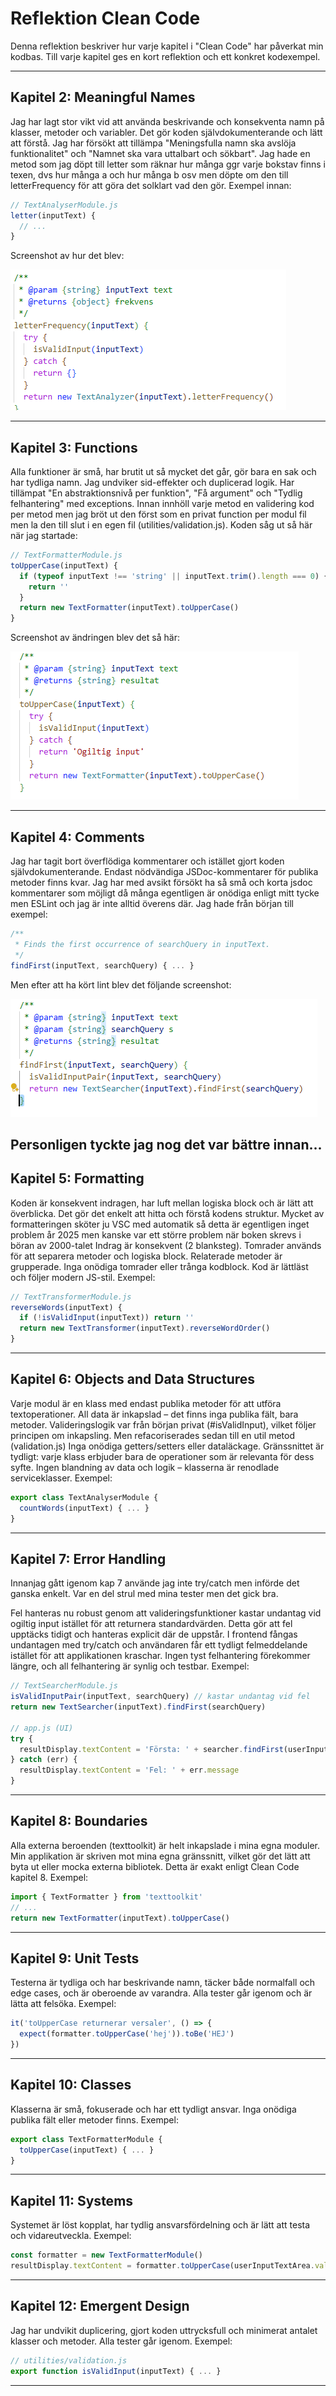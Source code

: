 # Reflektion Clean Code

Denna reflektion beskriver hur varje kapitel i "Clean Code" har påverkat min kodbas. Till varje kapitel ges en kort reflektion och ett konkret kodexempel.

---

## Kapitel 2: Meaningful Names

Jag har lagt stor vikt vid att använda beskrivande och konsekventa namn på klasser, metoder och variabler. Det gör koden självdokumenterande och lätt att förstå. Jag har försökt att tillämpa "Meningsfulla namn ska avslöja funktionalitet" och "Namnet ska vara uttalbart och sökbart". Jag hade en metod som jag döpt till letter som räknar hur många ggr varje bokstav finns i texen, dvs hur många a och hur många b osv men döpte om den till letterFrequency för att göra det solklart vad den gör. Exempel innan:

```js
// TextAnalyserModule.js
letter(inputText) {
  // ...
}
```

Screenshot av hur det blev:

![LetterF](./img/letterF.png)

---

## Kapitel 3: Functions

Alla funktioner är små, har brutit ut så mycket det går, gör bara en sak och har tydliga namn. Jag undviker sid-effekter och duplicerad logik. Har tillämpat "En abstraktionsnivå per funktion", "Få argument" och "Tydlig felhantering" med exceptions. Innan innhöll varje metod en validering kod per metod men jag bröt ut den först som en privat function per modul fil men la den till slut i en egen fil (utilities/validation.js). Koden såg ut så här när jag startade:

```js
// TextFormatterModule.js
toUpperCase(inputText) {
  if (typeof inputText !== 'string' || inputText.trim().length === 0) {
    return ''
  }
  return new TextFormatter(inputText).toUpperCase()
}
```

Screenshot av ändringen blev det så här:

![toUpperCase](./img/toUpperCase.png)

---

## Kapitel 4: Comments

Jag har tagit bort överflödiga kommentarer och istället gjort koden självdokumenterande. Endast nödvändiga JSDoc-kommentarer för publika metoder finns kvar.
Jag har med avsikt försökt ha så små och korta jsdoc kommentarer som möjligt då många egentligen är onödiga enligt mitt tycke men ESLint och jag är inte alltid överens där. Jag hade från början till exempel:

```js
/**
 * Finds the first occurrence of searchQuery in inputText.
 */
findFirst(inputText, searchQuery) { ... }
```

Men efter att ha kört lint blev det följande screenshot:

![findFirst](./img/findFirst.png)

Personligen tyckte jag nog det var bättre innan...
---

## Kapitel 5: Formatting

Koden är konsekvent indragen, har luft mellan logiska block och är lätt att överblicka. Det gör det enkelt att hitta och förstå kodens struktur. Mycket av formatteringen sköter ju VSC med automatik så detta är egentligen inget problem år 2025 men kanske var ett större problem när boken skrevs i böran av 2000-talet
Indrag är konsekvent (2 blanksteg).
Tomrader används för att separera metoder och logiska block.
Relaterade metoder är grupperade.
Inga onödiga tomrader eller trånga kodblock.
Kod är lättläst och följer modern JS-stil.
Exempel:

```js
// TextTransformerModule.js
reverseWords(inputText) {
  if (!isValidInput(inputText)) return ''
  return new TextTransformer(inputText).reverseWordOrder()
}
```

---

## Kapitel 6: Objects and Data Structures

Varje modul är en klass med endast publika metoder för att utföra textoperationer.
All data är inkapslad – det finns inga publika fält, bara metoder.
Valideringslogik var från början privat (#isValidInput), vilket följer principen om inkapsling. Men refacoriserades sedan till en util metod (validation.js)
Inga onödiga getters/setters eller dataläckage.
Gränssnittet är tydligt: varje klass erbjuder bara de operationer som är relevanta för dess syfte.
Ingen blandning av data och logik – klasserna är renodlade serviceklasser.
Exempel:

```js
export class TextAnalyserModule {
  countWords(inputText) { ... }
}
```

---

## Kapitel 7: Error Handling

Innanjag gått igenom kap 7 använde jag inte try/catch men införde det ganska enkelt. Var en del strul med mina tester men det gick bra.

Fel hanteras nu robust genom att valideringsfunktioner kastar undantag vid ogiltig input istället för att returnera standardvärden. Detta gör att fel upptäcks tidigt och hanteras explicit där de uppstår. I frontend fångas undantagen med try/catch och användaren får ett tydligt felmeddelande istället för att applikationen kraschar. Ingen tyst felhantering förekommer längre, och all felhantering är synlig och testbar. Exempel:

```js
// TextSearcherModule.js
isValidInputPair(inputText, searchQuery) // kastar undantag vid fel
return new TextSearcher(inputText).findFirst(searchQuery)

// app.js (UI)
try {
  resultDisplay.textContent = 'Första: ' + searcher.findFirst(userInputTextArea.value, searchQueryInput.value)
} catch (err) {
  resultDisplay.textContent = 'Fel: ' + err.message
}
```

---

## Kapitel 8: Boundaries

Alla externa beroenden (texttoolkit) är helt inkapslade i mina egna moduler. Min applikation är skriven mot mina egna gränssnitt, vilket gör det lätt att byta ut eller mocka externa bibliotek. Detta är exakt enligt Clean Code kapitel 8. Exempel:

```js
import { TextFormatter } from 'texttoolkit'
// ...
return new TextFormatter(inputText).toUpperCase()
```

---

## Kapitel 9: Unit Tests

Testerna är tydliga och har beskrivande namn, täcker både normalfall och edge cases, och är oberoende av varandra. Alla tester går igenom och är lätta att felsöka. Exempel:

```js
it('toUpperCase returnerar versaler', () => {
  expect(formatter.toUpperCase('hej')).toBe('HEJ')
})
```

---

## Kapitel 10: Classes

Klasserna är små, fokuserade och har ett tydligt ansvar. Inga onödiga publika fält eller metoder finns. Exempel:

```js
export class TextFormatterModule {
  toUpperCase(inputText) { ... }
}
```

---

## Kapitel 11: Systems

Systemet är löst kopplat, har tydlig ansvarsfördelning och är lätt att testa och vidareutveckla. Exempel:

```js
const formatter = new TextFormatterModule()
resultDisplay.textContent = formatter.toUpperCase(userInputTextArea.value)
```

---

## Kapitel 12: Emergent Design

Jag har undvikit duplicering, gjort koden uttrycksfull och minimerat antalet klasser och metoder. Alla tester går igenom. Exempel:

```js
// utilities/validation.js
export function isValidInput(inputText) { ... }
```

---
